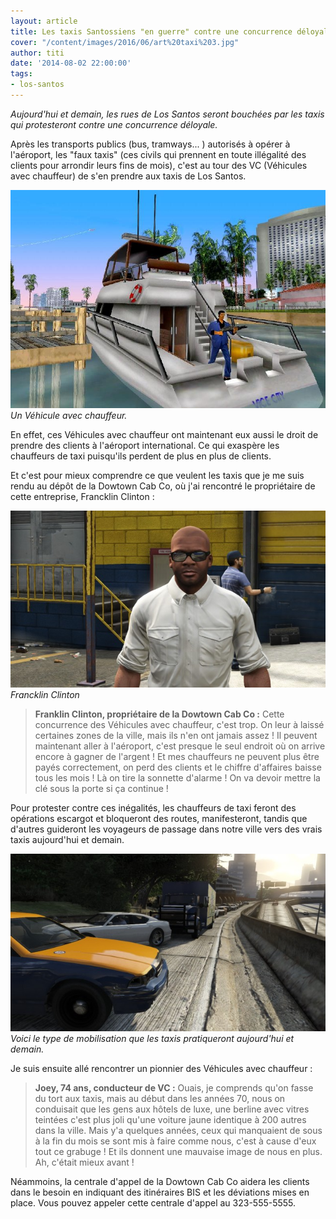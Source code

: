 ```yaml
---
layout: article
title: Les taxis Santossiens "en guerre" contre une concurrence déloyale
cover: "/content/images/2016/06/art%20taxi%203.jpg"
author: titi
date: '2014-08-02 22:00:00'
tags:
- los-santos
---
```


_Aujourd'hui et demain, les rues de Los Santos seront bouchées par les taxis qui protesteront contre une concurrence déloyale._

Après les transports publics (bus, tramways... ) autorisés à opérer à l'aéroport, les "faux taxis" (ces civils qui prennent en toute illégalité des clients pour arrondir leurs fins de mois), c'est au tour des VC (Véhicules avec chauffeur) de s'en prendre aux taxis de Los Santos.

![Un Véhicule avec chauffeur.](/content/images/2016/06/vc.jpg)
_Un Véhicule avec chauffeur._

En effet, ces Véhicules avec chauffeur ont maintenant eux aussi le droit de prendre des clients à l'aéroport international. Ce qui exaspère les chauffeurs de taxi puisqu'ils perdent de plus en plus de clients.

Et c'est pour mieux comprendre ce que veulent les taxis que je me suis rendu au dépôt de la Dowtown Cab Co, où j'ai rencontré le propriétaire de cette entreprise, Francklin Clinton :

![Francklin Clinton](/content/images/2016/06/francklin%20taxi.jpg)
_Francklin Clinton_

> **Franklin Clinton, propriétaire de la Dowtown Cab Co :** Cette concurrence des Véhicules avec chauffeur, c'est trop. On leur à laissé certaines zones de la ville, mais ils n'en ont jamais assez ! Il peuvent maintenant aller à l'aéroport, c'est presque le seul endroit où on arrive encore à gagner de l'argent ! Et mes chauffeurs ne peuvent plus être payés correctement, on perd des clients et le chiffre d'affaires baisse tous les mois ! Là on tire la sonnette d'alarme ! On va devoir mettre la clé sous la porte si ça continue !

Pour protester contre ces inégalités, les chauffeurs de taxi feront des opérations escargot et bloqueront des routes, manifesteront, tandis que d'autres guideront les voyageurs de passage dans notre ville vers des vrais taxis aujourd'hui et demain.

![Voici le type de mobilisation que les taxis pratiqueront aujourd'hui et demain.](/content/images/2016/06/bouchon.jpg)
_Voici le type de mobilisation que les taxis pratiqueront aujourd'hui et demain._

Je suis ensuite allé rencontrer un pionnier des Véhicules avec chauffeur :

> **Joey, 74 ans, conducteur de VC :** Ouais, je comprends qu'on fasse du tort aux taxis, mais au début dans les années 70, nous on conduisait que les gens aux hôtels de luxe, une berline avec vitres teintées c'est plus joli qu'une voiture jaune identique à 200 autres dans la ville. Mais y'a quelques années, ceux qui manquaient de sous à la fin du mois se sont mis à faire comme nous, c'est à cause d'eux tout ce grabuge ! Et ils donnent une mauvaise image de nous en plus. Ah, c'était mieux avant !

Néammoins, la centrale d'appel de la Dowtown Cab Co aidera les clients dans le besoin en indiquant des itinéraires BIS et les déviations mises en place. Vous pouvez appeler cette centrale d'appel au 323-555-5555.